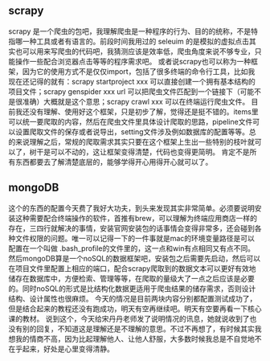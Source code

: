 ## scrapy
  scrapy 是一个爬虫的包吧，我理解爬虫是一种程序的行为、目的的统称，不是特指哪一种工具或者有语言的。前段时间我用过的 seleuim 的是模拟的虚拟点击其实也可以用来写爬虫的代码吧，我猜测应该是效率低，爬虫角度来说不够专业，只能操作一些配合浏览器点击等等的程序需求吧。
  或者说scrapy也可以称为一种框架，因为它的使用方式不是仅仅import，包括了很多终端的命令行工具，比如我现在还记得的就有：scrapy startproject xxx 可以直接创建一个拥有基本结构的项目文件；scrapy genspider xxx url 可以把爬虫文件匹配到一个链接下（可能不是很准确）大概就是这个意思；scrapy crawl xxx 可以在终端运行爬虫文件。
  目前我还没有理解、使用好这个框架，只是初步了解，觉得还是挺不错的。items里可以统一要爬取的内容，然后在爬虫文件里具体设计爬取的思路，pipeline文件可以设置爬取文件的保存或者说导出，setting文件涉及例如数据库的配置等等。总的来说理解之后，常规的爬取需求其实只要在这个框架上生出一些特别的枝叶就可以了，树干是可以不动的，这让框架变得清楚，代码也变得更简明。
  肯定不是所有东西都要去了解清楚底层的，能够学得开心用得开心就可以了。
## mongoDB
  这个的东西的配置今天费了我好大功夫，到头来发现其实非常简单。必须要说明安装这种需要配合终端操作的软件，首推有brew，可以理解为终端应用商店一样的存在，三四行就解决的事情，安装官网安装包的话事情会变得非常多，还会碰到各种文件权限的问题。唯一可以记得一下的一件事就是mac的环境变量路径是可以配置在一个叫做 .bash_profile的文件里的，这一点和win有点相同又有点不同。
  然后mongoDB算是一个noSQL的数据框架吧，安装包之后需要先启动，然后可以在项目文件里配置上相应的端口，配合scrapy爬取到的数据文本可以更好有效地储存在数据库中，方便检索、管理等等，在爬取的量级大了一点之后应该是必要的。同时noSQL的形式是比结构化数据更适用于爬虫结果的储存需求，否则设计结构、设计属性也很麻烦。
  今天的情况是目前两块内容分别都配置测试成功了，但是结合起来的教程还没有跑成功，明天有空再继续吧。明天有空要再看一下核心课的教材。
  说到这个，今天给宋丹丹老师发了说明情况的讯息，她就说收到了也没有别的回复，不知道这是理解还是不理解的意思。不过不再想了，有时候其实我想我的情商不高，因为比起理解他人、让他人舒服，大多数时候我总是不自觉地不在乎起来，好处是心里变得清静。
